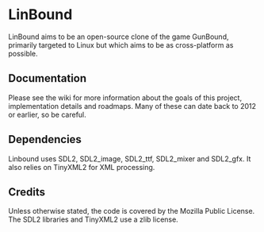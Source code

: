 # LinBound

LinBound aims to be an open-source clone of the game GunBound, primarily targeted to Linux but which aims to be as cross-platform as possible. 

## Documentation

Please see the wiki for more information about the goals of this project, implementation details and roadmaps. Many of these can date back to 2012 or earlier, so be careful. 

## Dependencies

Linbound uses SDL2, SDL2_image, SDL2_ttf, SDL2_mixer and SDL2_gfx. It also relies on TinyXML2 for XML processing. 

## Credits

Unless otherwise stated, the code is covered by the Mozilla Public License.  
The SDL2 libraries and TinyXML2 use a zlib license. 
